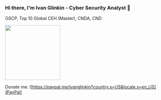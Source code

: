 ### Hi there, I'm Ivan Glinkin - Cyber Security Analyst 👋
OSCP, Top 10 Global CEH (Master), CNDA, CND

<img height="180em" src="https://github-readme-stats.vercel.app/api?username=IvanGlinkin&show_icons=true&hide_border=true&&count_private=true&include_all_commits=true" />

Donate me: ![https://paypal.me/ivanglinkin?country.x=US&locale.x=en_US](PayPal)
